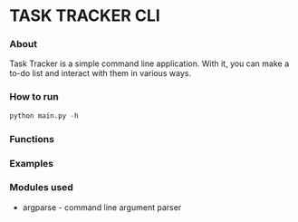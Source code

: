# TASK TRACKER CLI

### About
Task Tracker is a simple command line application. With it, you can make a to-do list and interact with them in various ways.

### How to run
```python
python main.py -h
```

### Functions

### Examples


### Modules used

- argparse - command line argument parser
